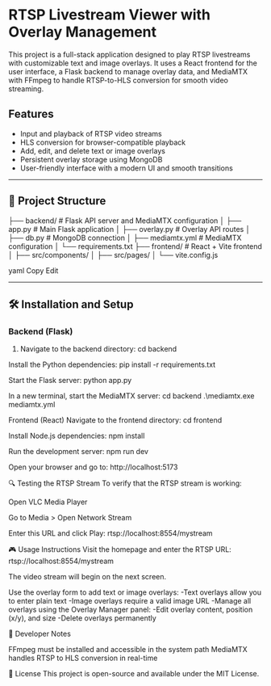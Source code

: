 # RTSP Livestream Viewer with Overlay Management

This project is a full-stack application designed to play RTSP livestreams with customizable text and image overlays. It uses a React frontend for the user interface, a Flask backend to manage overlay data, and MediaMTX with FFmpeg to handle RTSP-to-HLS conversion for smooth video streaming.

## Features

- Input and playback of RTSP video streams
- HLS conversion for browser-compatible playback
- Add, edit, and delete text or image overlays
- Persistent overlay storage using MongoDB
- User-friendly interface with a modern UI and smooth transitions

---

## 📁 Project Structure

├── backend/ # Flask API server and MediaMTX configuration
│ ├── app.py # Main Flask application
│ ├── overlay.py # Overlay API routes
│ ├── db.py # MongoDB connection
│ ├── mediamtx.yml # MediaMTX configuration
│ └── requirements.txt
├── frontend/ # React + Vite frontend
│ ├── src/components/
│ ├── src/pages/
│ └── vite.config.js

yaml
Copy
Edit

---

## 🛠️ Installation and Setup

### Backend (Flask)

1. Navigate to the backend directory:
   cd backend

Install the Python dependencies:
pip install -r requirements.txt

Start the Flask server:
python app.py

In a new terminal, start the MediaMTX server:
cd backend
.\mediamtx.exe mediamtx.yml

Frontend (React)
Navigate to the frontend directory:
cd frontend

Install Node.js dependencies:
npm install

Run the development server:
npm run dev

Open your browser and go to:
http://localhost:5173

🔍 Testing the RTSP Stream
To verify that the RTSP stream is working:

Open VLC Media Player

Go to Media > Open Network Stream

Enter this URL and click Play:
rtsp://localhost:8554/mystream

🎮 Usage Instructions
Visit the homepage and enter the RTSP URL:
rtsp://localhost:8554/mystream

The video stream will begin on the next screen.

Use the overlay form to add text or image overlays:
-Text overlays allow you to enter plain text
-Image overlays require a valid image URL
-Manage all overlays using the Overlay Manager panel:
-Edit overlay content, position (x/y), and size
-Delete overlays permanently

🔧 Developer Notes

FFmpeg must be installed and accessible in the system path
MediaMTX handles RTSP to HLS conversion in real-time

📄 License
This project is open-source and available under the MIT License.
